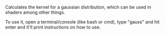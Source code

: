 Calculates the kernel for a gaussian distribution, which can be used in shaders among other things. 

To use it, open a terminal/console (like bash or cmd), type "gauss" and hit enter and it'll print instructions on how to use.